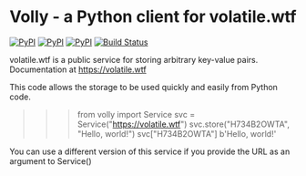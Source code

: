 # Volly - a Python client for volatile.wtf

[![PyPI](https://img.shields.io/pypi/v/volly.svg)](https://pypi.python.org/pypi/volly)
[![PyPI](https://img.shields.io/pypi/dm/volly.svg)](https://pypi.python.org/pypi/volly)
[![PyPI](https://img.shields.io/pypi/l/volly.svg)](https://pypi.python.org/pypi/volly)
[![Build Status](https://travis-ci.org/jwg4/volly.svg?branch=master)](https://travis-ci.org/jwg4/volly)

volatile.wtf is a public service for storing arbitrary key-value pairs. Documentation at https://volatile.wtf

This code allows the storage to be used quickly and easily from Python code.

>>> from volly import Service
>>> svc = Service("https://volatile.wtf")
>>> svc.store("H734B2OWTA", "Hello, world!")
>>> svc["H734B2OWTA"]
b'Hello, world!'

You can use a different version of this service if you provide the URL as an argument to Service()